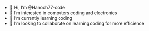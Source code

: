 - 👋 Hi, I’m @Hanoch77-code
- 👀 I’m interested in computers coding and electronics
- 🌱 I’m currently learning coding 
- 💞️ I’m looking to collaborate on learning coding for more efficience

<!---
Hanoch77-code/Hanoch77-code is a ✨ special ✨ repository because its `README.md` (this file) appears on your GitHub profile.
You can click the Preview link to take a look at your changes.
--->
